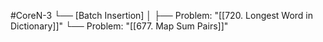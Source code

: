 #CoreN-3
└── [Batch Insertion]
    │
    ├── Problem: "[[720. Longest Word in Dictionary]]"
    └── Problem: "[[677. Map Sum Pairs]]"